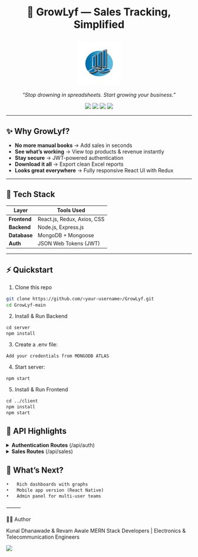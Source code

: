 # <p align="center">🌱 <strong>GrowLyf — Sales Tracking, Simplified</strong></p>  

<p align="center">
  <img src="client/public/logo.png" width="120" alt="GrowLyf Logo"/>
</p>  

<p align="center">
  <em>“Stop drowning in spreadsheets. Start growing your business.”</em>  
</p>  

<p align="center">
  <img src="https://img.shields.io/github/repo-size/kuunal26/GrowLyf" />
  <img src="https://img.shields.io/github/last-commit/kuunal26/GrowLyf" />
  <img src="https://img.shields.io/badge/MERN-Stack-green" />
  <img src="https://img.shields.io/badge/License-MIT-blue" />
</p>  

---

## ✨ Why GrowLyf?

- **No more manual books** → Add sales in seconds  
- **See what’s working** → View top products & revenue instantly  
- **Stay secure** → JWT-powered authentication  
- **Download it all** → Export clean Excel reports  
- **Looks great everywhere** → Fully responsive React UI with Redux  

---

## 🚀 Tech Stack

| Layer         | Tools Used |
|--------------|-----------|
| **Frontend**  | React.js, Redux, Axios, CSS |
| **Backend**   | Node.js, Express.js |
| **Database**  | MongoDB + Mongoose |
| **Auth**      | JSON Web Tokens (JWT) |


---

## ⚡ Quickstart

 1. Clone this repo
```bash
git clone https://github.com/<your-username>/GrowLyf.git
cd GrowLyf-main
```
 2. Install & Run Backend
```
cd server
npm install
```
 3. Create a .env file:
```
Add your credentials from MONGODB ATLAS

```

 4. Start server:
```
npm start
```
 5. Install & Run Frontend

```
cd ../client
npm install
npm start
```

## 🔌 API Highlights

<details>
  <summary><strong>Authentication Routes</strong> (/api/auth)</summary>
  
```
POST /register   # Create user
POST /login      # Get JWT token
GET  /me         # Fetch logged-in user
```

</details>
<details>
  <summary><strong>Sales Routes</strong> (/api/sales)</summary>

```
POST /add        # Add sales record
GET  /all        # Fetch all records
GET  /top        # View top products
```
</details>

## 🌟 What’s Next?
	•	Rich dashboards with graphs
	•	Mobile app version (React Native)
	•	Admin panel for multi-user teams

⸻

👨‍💻 Author

Kunal Dhanawade & Revam Awale
MERN Stack Developers | Electronics & Telecommunication Engineers
<p>
  <a href="https://github.com/kuunal26">
    <img src="https://img.shields.io/badge/GitHub-kuunal26-black?logo=github" />
  </a>
</p>

